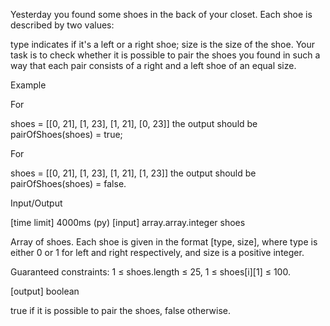 Yesterday you found some shoes in the back of your closet. Each shoe is described by two values:

type indicates if it's a left or a right shoe;
size is the size of the shoe.
Your task is to check whether it is possible to pair the shoes you found in such a way that each pair consists of a right and a left shoe of an equal size.

Example

For

shoes = [[0, 21],
         [1, 23],
         [1, 21],
         [0, 23]]
the output should be
pairOfShoes(shoes) = true;

For

shoes = [[0, 21],
         [1, 23],
         [1, 21],
         [1, 23]]
the output should be
pairOfShoes(shoes) = false.

Input/Output

[time limit] 4000ms (py)
[input] array.array.integer shoes

Array of shoes. Each shoe is given in the format [type, size], where type is either 0 or 1 for left and right respectively, and size is a positive integer.

Guaranteed constraints:
1 ≤ shoes.length ≤ 25,
1 ≤ shoes[i][1] ≤ 100.

[output] boolean

true if it is possible to pair the shoes, false otherwise.
